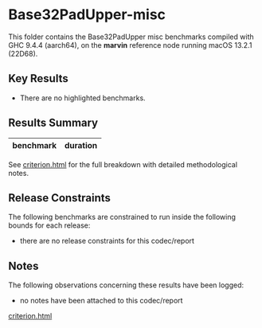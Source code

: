 # Base32PadUpper-misc

This folder contains the Base32PadUpper misc benchmarks compiled with GHC 9.4.4 (aarch64), on the 
**marvin** reference node running macOS 13.2.1 (22D68).

## Key Results

* There are no highlighted benchmarks.

## Results Summary

| benchmark | duration |
| --------- | -------- |

See [criterion.html](criterion.html) for the full breakdown with detailed methodological notes.

## Release Constraints

The following benchmarks are constrained to run inside the following bounds for each release:

* there are no release constraints for this codec/report

## Notes

The following observations concerning these results have been logged:
* no notes have been attached to this codec/report

[criterion.html](criterion.html)

